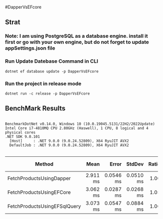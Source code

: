 ﻿#DapperVsEFcore

## Strat
### **Note**: I am using PostgreSQL as a database engine. install it first or go with your own engine, but do not forget to update appSettings.json file

### Run Update Datebase Command in CLI
```
dotnet ef database update -p DapperVsEFcore
```

### Run the project in release mode
```
dotnet run -c release -p DapperVsEFcore
```


## BenchMark Results
```

BenchmarkDotNet v0.14.0, Windows 10 (10.0.19045.5131/22H2/2022Update)
Intel Core i7-4810MQ CPU 2.80GHz (Haswell), 1 CPU, 8 logical and 4 physical cores
.NET SDK 9.0.101
  [Host]     : .NET 9.0.0 (9.0.24.52809), X64 RyuJIT AVX2
  DefaultJob : .NET 9.0.0 (9.0.24.52809), X64 RyuJIT AVX2


```
| Method                       | Mean     | Error     | StdDev    | Ratio | RatioSD | Gen0    | Allocated | Alloc Ratio |
|----------------------------- |---------:|----------:|----------:|------:|--------:|--------:|----------:|------------:|
| FetchProductsUsingDapper     | 2.911 ms | 0.0546 ms | 0.0510 ms |  1.00 |    0.02 | 11.7188 | 162.39 KB |        1.00 |
| FetchProductsUsingEFCore     | 3.062 ms | 0.0287 ms | 0.0268 ms |  1.05 |    0.02 |  7.8125 | 243.56 KB |        1.50 |
| FetchProductsUsingEFSqlQuery | 3.073 ms | 0.0547 ms | 0.0884 ms |  1.06 |    0.03 |  7.8125 | 244.19 KB |        1.50 |
